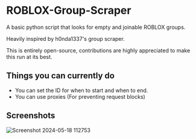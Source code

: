 # ROBLOX-Group-Scraper

A basic python script that looks for empty and joinable ROBLOX groups.

Heavily inspired by h0nda1337's group scraper.

This is entirely open-source, contributions are highly appreciated to make this run at its best.

## Things you can currently do

- You can set the ID for when to start and when to end.
- You can use proxies (For preventing request blocks)

## Screenshots
![Screenshot 2024-05-18 112753](https://github.com/ymuuuun/ROBLOX-Group-Scraper/assets/170196194/424f554d-1ef0-4878-b2a6-e94783169929)

